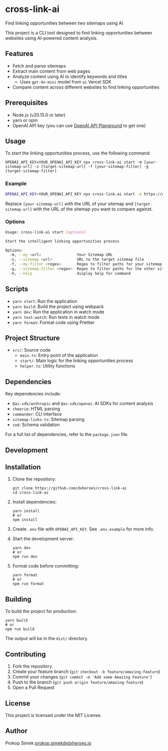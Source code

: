 # cross-link-ai

Find linking opportunities between two sitemaps using AI

This project is a CLI tool designed to find linking opportunities between websites using AI-powered content analysis.

## Features

- Fetch and parse sitemaps
- Extract main content from web pages
- Analyze content using AI to identify keywords and titles
  - Uses `gpt-4o-mini` model from `ai` Vercel SDK
- Compare content across different websites to find linking opportunities

## Prerequisites

- Node.js (v20.15.0 or later)
- yarn or npm
- OpenAI API key (you can use [OpenAI API Playground](https://platform.openai.com/playground) to get one)

## Usage

To start the linking opportunities process, use the following command:
```
OPENAI_API_KEY=YOUR_OPENAI_API_KEY npx cross-link-ai start -m [your-sitemap-url] -s [target-sitemap-url] -f [your-sitemap-filter] -g [target-sitemap-filter]
```

### Example

```bash
OPENAI_API_KEY=YOUR_OPENAI_API_KEY npx cross-link-ai start -m https://dxheroes.io/sitemap.xml -s https://developerexperience.io/sitemap.xml --my-filter "/blog/" --sitemap-filter "articles/"
```

Replace `[your-sitemap-url]` with the URL of your sitemap and `[target-sitemap-url]` with the URL of the sitemap you want to compare against.

### Options

```bash
Usage: cross-link-ai start [options]

Start the intelligent linking opportunities process

Options:
  -m, --my <url>                Your Sitemap URL
  -s, --sitemap <url>           URL to the target sitemap file
  -f, --my-filter <regex>       Regex to filter paths for your sitemap
  -g, --sitemap-filter <regex>  Regex to filter paths for the other sitemap
  -h, --help                    display help for command
```

## Scripts

- `yarn start`: Run the application
- `yarn build`: Build the project using webpack
- `yarn dev`: Run the application in watch mode
- `yarn test:watch`: Run tests in watch mode
- `yarn format`: Format code using Prettier

## Project Structure

- `src/`: Source code
  - `main.ts`: Entry point of the application
  - `start/`: Main logic for the linking opportunities process
  - `helper.ts`: Utility functions

## Dependencies

Key dependencies include:

- `@ai-sdk/anthropic` and `@ai-sdk/openai`: AI SDKs for content analysis
- `cheerio`: HTML parsing
- `commander`: CLI interface
- `sitemap-links-ts`: Sitemap parsing
- `zod`: Schema validation

For a full list of dependencies, refer to the `package.json` file.

## Development

## Installation

1. Clone the repository:
   ```
   git clone https://github.com/dxheroes/cross-link-ai
   cd cross-link-ai
   ```

2. Install dependencies:
   ```
   yarn install
   # or
   npm install
   ```

3. Create `.env` file with `OPENAI_API_KEY`. See `.env.example` for more info.

4. Start the development server:
   ```
   yarn dev
   # or
   npm run dev
   ```


5. Format code before committing:
   ```
   yarn format
   # or
   npm run format
   ```

## Building

To build the project for production:
```
yarn build
# or
npm run build
```

The output will be in the `dist/` directory.

## Contributing

1. Fork the repository
2. Create your feature branch (`git checkout -b feature/amazing-feature`)
3. Commit your changes (`git commit -m 'Add some Amazing Feature'`)
4. Push to the branch (`git push origin feature/amazing-feature`)
5. Open a Pull Request

## License

This project is licensed under the MIT License.

## Author

Prokop Simek <prokop.simek@dxheroes.io>
